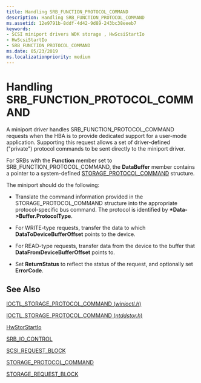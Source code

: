 ```yaml
---
title: Handling SRB_FUNCTION_PROTOCOL_COMMAND
description: Handling SRB_FUNCTION_PROTOCOL_COMMAND
ms.assetid: 12e9791b-8ddf-4d42-9d89-243bc38eeeb7
keywords:
- SCSI miniport drivers WDK storage , HwScsiStartIo
- HwScsiStartIo
- SRB_FUNCTION_PROTOCOL_COMMAND
ms.date: 05/23/2019
ms.localizationpriority: medium
---
```


# Handling SRB_FUNCTION_PROTOCOL_COMMAND

A miniport driver handles SRB_FUNCTION_PROTOCOL_COMMAND requests when the HBA is to provide dedicated support for a user-mode application. Supporting this request allows a set of driver-defined ("private") protocol commands to be sent directly to the miniport driver.

For SRBs with the **Function** member set to SRB_FUNCTION_PROTOCOL_COMMAND, the **DataBuffer** member contains a pointer to a system-defined [STORAGE_PROTOCOL_COMMAND](/windows-hardware/drivers/ddi/ntddstor/ns-ntddstor-_storage_protocol_command) structure.

The miniport should do the following:

* Translate the command information provided in the STORAGE_PROTOCOL_COMMAND structure into the appropriate protocol-specific bus command. The protocol is identified by **\*Data->Buffer.ProtocolType**.

* For WRITE-type requests, transfer the data to which **DataToDeviceBufferOffset** points to the device.

* For READ-type requests, transfer data from the device to the buffer that **DataFromDeviceBufferOffset** points to.

* Set **ReturnStatus** to reflect the status of the request, and optionally set **ErrorCode**.

## See Also

[IOCTL_STORAGE_PROTOCOL_COMMAND (*winioctl.h*)](/windows/desktop/api/winioctl/ni-winioctl-ioctl_storage_protocol_command)

[IOCTL_STORAGE_PROTOCOL_COMMAND (*ntddstor.h*)](/windows-hardware/drivers/ddi/ntddstor/ni-ntddstor-ioctl_storage_protocol_command)

[HwStorStartIo](/windows-hardware/drivers/ddi/storport/nc-storport-hw_startio)

[SRB_IO_CONTROL](/windows-hardware/drivers/ddi/ntddscsi/ns-ntddscsi-_srb_io_control)

[SCSI_REQUEST_BLOCK](/windows-hardware/drivers/ddi/srb/ns-srb-_scsi_request_block)

[STORAGE_PROTOCOL_COMMAND](/windows-hardware/drivers/ddi/ntddstor/ns-ntddstor-_storage_protocol_command)

[STORAGE_REQUEST_BLOCK](/windows-hardware/drivers/ddi/srb/ns-srb-_storage_request_block)